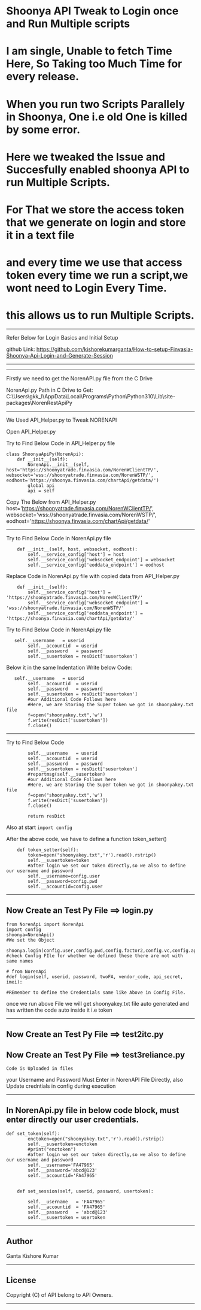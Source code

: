 # Shoonya API Tweak to Login once and Run Multiple scripts
# I am single, Unable to fetch Time Here, So Taking too Much Time for every release.

# When you run two Scripts Parallely in Shoonya, One i.e old One is killed by some error.
# Here we tweaked the Issue and Succesfully enabled shoonya API to run Multiple Scripts.

# For That we store the access token that we generate on login and store it in a text file
# and every time we use that access token every time we run a script,we wont need to Login Every Time.
# this allows us to run Multiple Scripts.

****
Refer Below for Login Basics and Initial Setup 

github Link:
https://github.com/kishorekumarganta/How-to-setup-Finvasia-Shoonya-Api-Login-and-Generate-Session
****

****
Firstly we need to get the NorenAPI.py file from the C Drive

NorenApi.py Path in C Drive to Get:
C:\Users\gkk_I\AppData\Local\Programs\Python\Python310\Lib\site-packages\NorenRestApiPy

****

We Used API_Helper.py to Tweak NORENAPI

Open API_Helper.py

Try to Find  Below Code in API_Helper.py file

```
class ShoonyaApiPy(NorenApi):
    def __init__(self):
        NorenApi.__init__(self, host='https://shoonyatrade.finvasia.com/NorenWClientTP/', websocket='wss://shoonyatrade.finvasia.com/NorenWSTP/', eodhost='https://shoonya.finvasia.com/chartApi/getdata/')
        global api
        api = self

```

Copy The Below from API_Helper.py
host='https://shoonyatrade.finvasia.com/NorenWClientTP/', 
websocket='wss://shoonyatrade.finvasia.com/NorenWSTP/', 
eodhost='https://shoonya.finvasia.com/chartApi/getdata/'

****
Try to Find  Below Code in NorenApi.py file

```
    def __init__(self, host, websocket, eodhost):
        self.__service_config['host'] = host
        self.__service_config['websocket_endpoint'] = websocket
        self.__service_config['eoddata_endpoint'] = eodhost

```

Replace Code in NorenApi.py file with copied data from API_Helper.py

```
    def __init__(self):
        self.__service_config['host'] = 'https://shoonyatrade.finvasia.com/NorenWClientTP/'
        self.__service_config['websocket_endpoint'] = 'wss://shoonyatrade.finvasia.com/NorenWSTP/'
        self.__service_config['eoddata_endpoint'] = 'https://shoonya.finvasia.com/chartApi/getdata/'

```

Try to Find  Below Code in NorenApi.py file

```
   self.__username   = userid
        self.__accountid  = userid
        self.__password   = password
        self.__susertoken = resDict['susertoken']

```

Below it in the same Indentation Write below Code:

```
   self.__username   = userid
        self.__accountid  = userid
        self.__password   = password
        self.__susertoken = resDict['susertoken']
        #our Additional Code Follows here
        #Here, we are Storing the Super token we got in shoonyakey.txt file
        f=open("shoonyakey.txt",'w')
        f.write(resDict['susertoken'])
        f.close()

```
****

Try to Find Below Code

```
        self.__username   = userid
        self.__accountid  = userid
        self.__password   = password
        self.__susertoken = resDict['susertoken']
        #reportmsg(self.__susertoken)
        #our Additional Code Follows here
        #Here, we are Storing the Super token we got in shoonyakey.txt file
        f=open("shoonyakey.txt",'w')
        f.write(resDict['susertoken'])
        f.close()

        return resDict
```

Also at start 
```import config```

After the above code, we have to define a function token_setter()

```
    def token_setter(self):
        token=open("shoonyakey.txt",'r').read().rstrip()
        self.__susertoken=token
        #after login we set our token directly,so we also to define our username and password
        self.__username=config.user
        self.__password=config.pwd
        self.__accountid=config.user
```

****
## Now Create an Test Py File ==> login.py

```
from NorenApi import NorenApi
import config
shoonya=NorenApi()
#We set the Object

shoonya.login(config.user,config.pwd,config.factor2,config.vc,config.app_key,config.imei)
#check Config FIle for whether we defined these there are not with same names

# from NorenApi
#def login(self, userid, password, twoFA, vendor_code, api_secret, imei):

#REmember to define the Credentials same like Above in Config File.

```

once we run above File we will get shoonyakey.txt file auto generated and has written the code auto inside it i.e token

****
## Now Create an Test Py File ==> test2itc.py
## Now Create an Test Py File ==> test3reliance.py

```
Code is Uploaded in files
```


your Username and Password Must Enter in NorenAPI File Directly, also Update credntials in config during execution


****
## In NorenApi.py file in below code block, must enter directly our user credentials.



```
def set_token(self):
        enctoken=open("shoonyakey.txt",'r').read().rstrip()
        self.__susertoken=enctoken
        #print("enctoken")
        #after login we set our token directly,so we also to define our username and password
        self.__username='FA47965'
        self.__password='abcd@123'
        self.__accountid='FA47965'
        

    def set_session(self, userid, password, usertoken):
        
        self.__username   = 'FA47965'
        self.__accountid  = 'FA47965'
        self.__password   = 'abcd@123'
        self.__susertoken = usertoken
```
****

## Author

Ganta Kishore Kumar

****

## License

Copyright (C) of API belong to API Owners.

****
